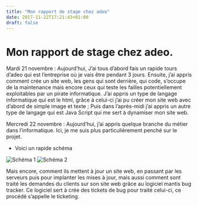 ```yaml
---
title: "Mon rapport de stage chez adeo"
date: 2017-11-22T17:21:43+01:00
draft: false
---
```


# Mon rapport de stage chez adeo.

Mardi 21 novembre : Aujourd’hui, J’ai tous d’abord fais un rapide tours d’adeo qui est l’entreprise où je vais être pendant 3 jours. Ensuite, j’ai appris comment crée un site web, les gens qui sont derrière, qui code, s’occupe de la maintenance mais encore ceux qui teste les failles potentiellement exploitables par un pirate informatique. J’ai appris un type de langage informatique qui est le html, grâce à celui-ci j’ai pu créer mon site web avec d’abord de simple image et texte ; Puis dans l’après-midi j’ai appris un autre type de langage qui est Java Script qui me sert à dynamiser mon site web.

Mercredi 22 novembre : Aujourd’hui, j’ai appris quelque branche du métier dans l’informatique. Ici, je me suis plus particulièrement penché sur le projet.

- Voici un rapide schéma

![Schéma 1](/RaZoR/images/Schema1.jpg)
![Schéma 2](/RaZoR/images/Schema2.jpg)

Mais encore, comment ils mettent à jour un site web, en passant par les serveurs puis pour implanter les mises à jour, mais aussi comment sont traité les demandes du clients sur son site web grâce au logiciel mantis bug tracker. Ce logiciel sert à crée des tickets de bug pour traité celui-ci, ce procédé s’appelle le ticketing.
